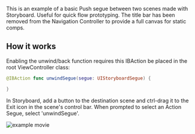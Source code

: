 This is an example of a basic Push segue between two scenes made with Storyboard. Useful for quick flow prototyping. The title bar has been removed from the Navigation Controller to provide a full canvas for static comps.

## How it works

Enabling the unwind/back function requires this IBAction be placed in the root ViewController class:

```swift
@IBAction func unwindSegue(segue: UIStoryboardSegue) {

}
```
In Storyboard, add a button to the destination scene and ctrl-drag it to the Exit icon in the scene's control bar. When prompted to select an Action Segue, select 'unwindSegue'.

![example movie](http://cl.ly/image/0D3A1S2j3Q43/pushsegueexample.gif)